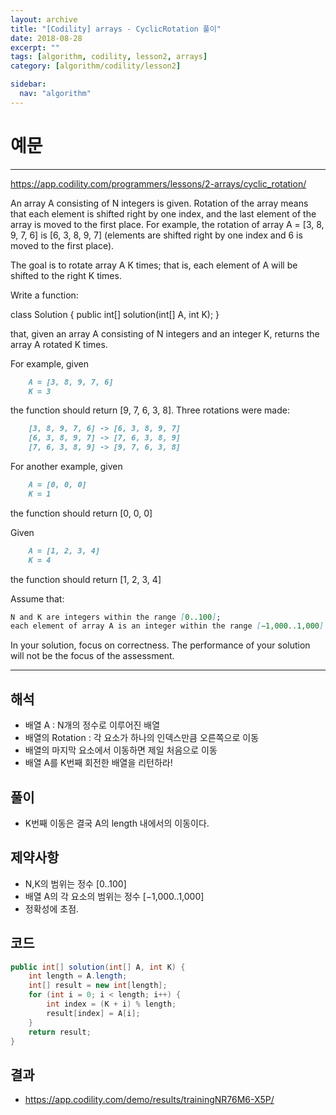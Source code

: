 ```yaml
---
layout: archive
title: "[Codility] arrays - CyclicRotation 풀이"
date: 2018-08-28
excerpt: ""
tags: [algorithm, codility, lesson2, arrays]
category: [algorithm/codility/lesson2]

sidebar:
  nav: "algorithm"
---
```


# 예문

* * *

<https://app.codility.com/programmers/lessons/2-arrays/cyclic_rotation/>

An array A consisting of N integers is given. Rotation of the array means that each element is shifted right by one index, and the last element of the array is moved to the first place. For example, the rotation of array A = [3, 8, 9, 7, 6] is [6, 3, 8, 9, 7] (elements are shifted right by one index and 6 is moved to the first place).

The goal is to rotate array A K times; that is, each element of A will be shifted to the right K times.

Write a function:

class Solution { public int[] solution(int[] A, int K); }

that, given an array A consisting of N integers and an integer K, returns the array A rotated K times.

For example, given

``` markdown
    A = [3, 8, 9, 7, 6]
    K = 3
```

the function should return [9, 7, 6, 3, 8].
Three rotations were made:

``` markdown
    [3, 8, 9, 7, 6] -> [6, 3, 8, 9, 7]
    [6, 3, 8, 9, 7] -> [7, 6, 3, 8, 9]
    [7, 6, 3, 8, 9] -> [9, 7, 6, 3, 8]
```

For another example, given

``` markdown
    A = [0, 0, 0]
    K = 1
```

the function should return [0, 0, 0]

Given

``` markdown
    A = [1, 2, 3, 4]
    K = 4
```

the function should return [1, 2, 3, 4]

Assume that:

``` markdown
N and K are integers within the range [0..100];
each element of array A is an integer within the range [−1,000..1,000].
```

In your solution, focus on correctness. The performance of your solution will not be the focus of the assessment.

* * *

## 해석

* 배열 A : N개의 정수로 이루어진 배열
* 배열의 Rotation : 각 요소가 하나의 인덱스만큼 오른쪽으로 이동
* 배열의 마지막 요소에서 이동하면 제일 처음으로 이동
* 배열 A를 K번째 회전한 배열을 리턴하라!

## 풀이

* K번째 이동은 결국 A의 length 내에서의 이동이다.

## 제약사항

* N,K의 범위는 정수 [0..100]
* 배열 A의 각 요소의 범위는 정수 [−1,000..1,000]
* 정확성에 초점.

## 코드

``` java
public int[] solution(int[] A, int K) {
    int length = A.length;
    int[] result = new int[length];
    for (int i = 0; i < length; i++) {
        int index = (K + i) % length;
        result[index] = A[i];
    }
    return result;
}
```

## 결과

* <https://app.codility.com/demo/results/trainingNR76M6-X5P/>